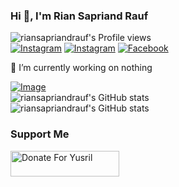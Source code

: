 ### Hi 👋, I'm Rian Sapriand Rauf

![riansapriandrauf's Profile views](https://komarev.com/ghpvc/?username=riansapriandrauf&style=flat&color=blueviolet)<br>
<a href="https://instagram.com/sapriandrn" target="_blank"><img src="https://img.shields.io/badge/Instagram-%23E4405F.svg?&style=flat&logo=instagram&logoColor=white" alt="Instagram"></a>
<a href="#"><img src="https://img.shields.io/badge/Blog-FF8800.svg?&style=flat&logo=blogger&logoColor=white" alt="Instagram"></a>
<a href="https://facebook.com/riansapriandrauf" target="_blank"><img src="https://img.shields.io/badge/Facebook-%231877F2.svg?&style=flat&logo=facebook&logoColor=white" alt="Facebook"></a>

🔭 I’m currently working on nothing

<a href="#"><img src="https://camo.githubusercontent.com/f8f4ce925c840446c8f4c6b1ded284b8730e1b912b4d742a44897da689eacec0/68747470733a2f2f636f646563726166746572732e696f2f6c616e64696e672f696d616765732f62796f782d62616e6e65722e706e67" alt="Image"></a><br>
![riansapriandrauf's GitHub stats](https://github-readme-stats.vercel.app/api?username=riansapriandrauf&show_icons=true&theme=tokyonight)<br>
![riansapriandrauf's GitHub stats](https://github-readme-stats.vercel.app/api/top-langs/?username=riansapriandrauf&theme=tokyonight&hide_border=false&layout=compact)

### Support Me
<a href="https://saweria.co/riansapriandrauf" target="_blank"><img src="https://user-images.githubusercontent.com/26188697/180601310-e82c63e4-412b-4c36-b7b5-7ba713c80380.png" alt="Donate For Yusril" height="41" width="174"></a>
